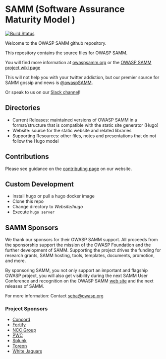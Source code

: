 SAMM (Software Assurance Maturity Model )
========

[![Build Status](https://img.shields.io/endpoint.svg?url=https%3A%2F%2Factions-badge.atrox.dev%2FOWASP%2Fsamm%2Fbadge%3Fref%3Dmaster&style=flat)](https://actions-badge.atrox.dev/OWASP/samm/goto?ref=master)

Welcome to the OWASP SAMM github repository.

This repository contains the source files for OWASP SAMM.

You will find more information at [owaspsamm.org](https://owaspsamm.org/) or the [OWASP SAMM project wiki page](https://www.owasp.org/index.php?title=Category:Software_Assurance_Maturity_Model)

This will not help you with your twitter addiction, but our premier source for SAMM gossip and news is [@owaspSAMM](https://twitter.com/owaspsamm).

Or speak to us on our [Slack channel](https://owasp.slack.com/messages/C0VF1EJGH)!

## Directories

- Current Releases: maintained versions of OWASP SAMM in a format/structure that is compatible with the static site generator (Hugo)
- Website: source for the static website and related libraries
- Supporting Resources: other files, notes and presentations that do not follow the Hugo model

## Contributions

Please see guidance on the [contributing page](https://owaspsamm.org/contributing/) on our website.

## Custom Development
* Install hugo or pull a hugo docker image
* Clone this repo
* Change directory to _Website/hugo_
* Execute `hugo server`

## SAMM Sponsors

We thank our sponsors for their OWASP SAMM support. All proceeds from the
sponsorship support the mission of the OWASP Foundation and the further
development of SAMM. Supporting the project drives the funding for
research grants, SAMM hosting, tools, templates, documents, promotion,
and more.

By sponsoring SAMM, you not only support an important and flagship OWASP
project, you will also get visibility during the next SAMM User Conference 
and recognition on the OWASP SAMM [web site](https://owaspsamm.org/) and
the next releases of SAMM.

For more information: Contact <seba@owasp.org>

### Project Sponsors
* [Concord](https://concordusa.com/)
* [Fortify](https://www.microfocus.com/en-us/solutions/application-security)
* [NCC Group](https://www.nccgroup.trust/uk/)
* [PWC](https://www.pwc.com/)
* [Splunk](https://splunk.com)
* [Toreon](https://toreon.com)
* [White Jaguars](https://www.whitejaguars.com/)
